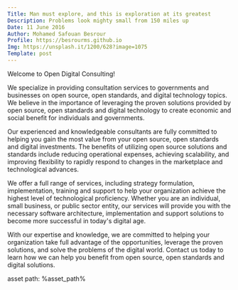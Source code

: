 ```yaml
---
Title: Man must explore, and this is exploration at its greatest
Description: Problems look mighty small from 150 miles up
Date: 11 June 2016
Author: Mohamed Safouan Besrour
Profile: https://besrourms.github.io
Img: https://unsplash.it/1200/628?image=1075
Template: post
---
```


Welcome to Open Digital Consulting!

We specialize in providing consultation services to governments and businesses on open source, open standards, and digital technology topics. We believe in the importance of leveraging the proven solutions provided by open source, open standards and digital technology to create economic and social benefit for individuals and governments.

Our experienced and knowledgeable consultants are fully committed to helping you gain the most value from your open source, open standards and digital investments. The benefits of utilizing open source solutions and standards include reducing operational expenses, achieving scalability, and improving flexibility to rapidly respond to changes in the marketplace and technological advances.

We offer a full range of services, including strategy formulation, implementation, training and support to help your organization achieve the highest level of technological proficiency. Whether you are an individual, small business, or public sector entity, our services will provide you with the necessary software architecture, implementation and support solutions to become more successful in today's digital age.

With our expertise and knowledge, we are committed to helping your organization take full advantage of the opportunities, leverage the proven solutions, and solve the problems of the digital world. Contact us today to learn how we can help you benefit from open source, open standards and digital solutions.

asset path: %asset_path%